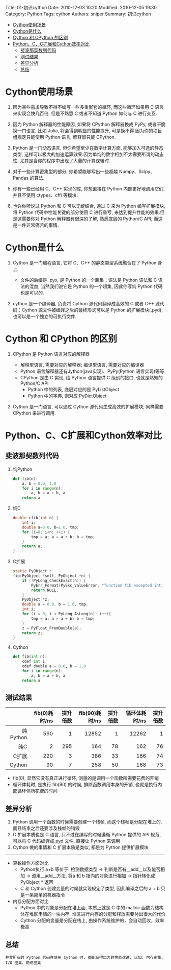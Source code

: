 Title: 01-初识cython
Date: 2010-12-03 10:20
Modified: 2010-12-05 19:30
Category: Python
Tags: cython
Authors: sniper
Summary: 初识cython


- [Cython使用场景](#cython使用场景)
- [Cython是什么](#cython是什么)
- [Cython 和 CPython 的区别](#cython-和-cpython-的区别)
- [Python、C、C扩展和Cython效率对比](#pythoncc扩展和cython效率对比)
  - [斐波那契数列代码](#斐波那契数列代码)
  - [测试结果](#测试结果)
  - [差异分析](#差异分析)
  - [总结](#总结)
  

# Cython使用场景

1. 因为某些需求导致不得不编写一些多重嵌套的循环, 而这些循环如果用 C 语言来实现会快几百倍, 但是不熟悉 C 或者不知道 Python 如何与 C 进行交互.

2. 因为 Python 解释器的性能原因, 如果将 CPython 解释器换成 PyPy, 或者干脆换一门语言, 比如 Julia, 将会得到明显的性能提升, 可是换不得.因为你的项目组规定只能使用 Python 语言, 解释器只能 CPython.
   
3. Python 是一门动态语言, 但你希望至少在数字计算方面, 能够加入可选的静态类型, 这样可以极大的加速运算效果.因为单纯的数字相加不太需要所谓的动态性, 尤其是当你的程序中出现了大量的计算逻辑时.

4. 对于一些计算密集型的部分, 你希望能够写出一些超越 Numpy、Scipy、Pandas 的算法.

5. 你有一些已经用 C、C++ 实现的库, 你想直接在 Python 内部更好地调用它们, 并且不使用 ctypes、cffi 等模块.

6. 也许你听说过 Python 和 C 可以无缝结合, 通过 C 来为 Python 编写扩展模块, 将 Python 代码中性能关键的部分使用 C 进行重写, 来达到提升性能的效果.但是这需要你对 Python 解释器有很深的了解, 熟悉底层的 Python/C API, 而这是一件非常痛苦的事情.


# Cython是什么

1. Cython 是一门编程语言, 它将 C、C++ 的静态类型系统融合在了 Python 身上.
   - 文件的后缀是 .pyx, 是 Python 的一个超集；语法是 Python 语法和 C 语法的混血, 当然我们说它是 Python 的一个超集, 因此你写纯 Python 代码也是可以的.

2. cython 是一个编译器, 负责将 Cython 源代码翻译成高效的 C 或者 C++ 源代码；Cython 源文件被编译之后的最终形式可以是 Python 的扩展模块(.pyd), 也可以是一个独立的可执行文件.


# Cython 和 CPython 的区别

1. CPython 是 Python 语言对应的解释器

    - 解释型语言, 需要对应的解释器; 编译型语言, 需要对应的编译器
    - Python 语言解释器还有Jython(java实现)、PyPy(Python 语言实现)等等
    - CPython 是由 C 实现, 给 Python 语言提供 C 级别的接口, 也就是熟知的 Python/C API
      - Python 中的列表, 底层对应的是 PyListObject
      - Python 中的字典, 则对应 PyDictObject

2.  Cython 是一门语言, 可以通过 Cython 源代码生成高效的扩展模块, 同样需要 CPython 来进行调用.


# Python、C、C扩展和Cython效率对比

## 斐波那契数列代码

1. 纯Python
    ```python
    def fib(n):
        a, b = 0.0, 1.0
        for i in range(n):
            a, b = a + b, a
        return a
    ```

2. 纯C
    ```c
    double cfib(int n) {
        int i;
        double a=0.0, b=1.0, tmp;
        for (i=0; i<n; ++i) {
            tmp = a; a = a + b; b = tmp;
        }
        return a;
    }
    ```

3. C扩展

    ```c
    static PyObject *
    fib(PyObject *self, PyObject *n) {
        if (!PyLong_CheckExact(n)) {
            PyErr_Format(PyExc_ValueError, "function fib excepted int, not %s", Py_TYPE(n) -> tp_name);
            return NULL;
        }
        PyObject *z;
        double a = 0.0, b = 1.0, tmp;
        int i;
        for (i = 0; i < PyLong_AsLong(n); i++){
            tmp = a; a = a + b; b = tmp;
        }
        z = PyFloat_FromDouble(a);
        return z;
    }
    ```

4. Cython

    ```python
    def fib(int n):
        cdef int i
        cdef double a = 0.0, b = 1.0
        for i in range(n):
            a, b = a + b, a
        return a
    ```

## 测试结果

|          | fib(0)耗时/ns | 提升倍数 | fib(90)耗时/ns | 提升倍数 | 循环体耗时/ns | 提升倍数 |
| -------: | ------------: | -------: | -------------: | -------: | ------------: | -------: |
| 纯Python |           590 |        1 |          12852 |        1 |         12262 |        1 |
|      纯C |             2 |      295 |            164 |       78 |           162 |       76 |
|    C扩展 |           220 |        3 |            386 |       33 |           166 |       74 |
|   Cython |            90 |        7 |            258 |       50 |           168 |       73 |

- fib(0), 显然它没有真正进行循环, 测量的是调用一个函数所需要花费的开销
- 循环体耗时, 是执行 fib(90) 的时候, 排除函数调用本身的开销, 也就是执行内部循环体所花费的时间

## 差异分析

1. Python 调用一个函数的时候需要创建一个栈帧, 而这个栈帧是分配在堆上的, 而且结束之后还要涉及栈帧的销毁
2. C 扩展本质也是 C 语言, 只不过在编写的时候遵循 Python 提供的 API 规范, 可以将 C 代码编译成 pyd 文件, 直接让 Python 来调用
3. Cython 做的事情和 C 扩展本质是类似, 都是为 Python 提供扩展模块

---
- 算数操作方面对比
  - Python执行 a+b 等价于: 检测数据类型 -> 判断是否有__add__以及能否相加 -> 调用__add__方法, 将a 和 b 指向的对象进行相加 -> 指针转化成 PyObject * 返回
  -  C 和 Cython 创建变量的时候就实现规定了类型, 因此编译之后的 a + b 只是一条简单的机器指令
- 内存分配方面对比
  - Python 中的对象是分配在堆上面, 本质上就是 C 中的 malloc 函数为结构体在堆区申请的一块内存. 堆区进行内存的分配和释放需要付出很大的代价
  - Cython 分配的变量是分配在栈上, 由操作系统维护的，会自动回收，效率极高

## 总结

    并非所有的 Python 代码在使用 Cython 时, 都能获得巨大的性能改进. 比如: 内存密集、I/O 密集、网络密集